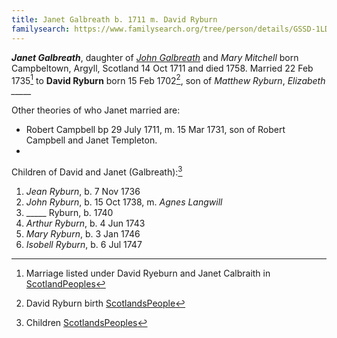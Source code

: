```yaml
---
title: Janet Galbreath b. 1711 m. David Ryburn
familysearch: https://www.familysearch.org/tree/person/details/GSSD-1LD
---
```


***Janet Galbreath***, daughter of *[John Galbreath](galbreath-john-1680.md)* and *Mary Mitchell* born Campbeltown, Argyll, Scotland 14 Oct 1711 and died 1758.  Married 22 Feb 1735[^marriage] to **David Ryburn** born 15 Feb 1702[^david], son of *Matthew Ryburn*, *Elizabeth _____*

Other theories of who Janet married are:
- Robert Campbell bp 29 July 1711, m. 15 Mar 1731, son of Robert Campbell and Janet Templeton.
-


Children of David and Janet (Galbreath):[^children]

1. *Jean Ryburn*, b. 7 Nov 1736
2. *John Ryburn*, b. 15 Oct 1738, m. *Agnes Langwill*
3. _____ Ryburn, b. 1740
4. *Arthur Ryburn*, b. 4 Jun 1743
5. *Mary Ryburn*, b. 3 Jan 1746
6. *Isobell Ryburn*, b. 6 Jul 1747


[^david]: David Ryburn birth [ScotlandsPeople](https://www.scotlandspeople.gov.uk/record-results?search_type=people&event=%28B%20OR%20C%20OR%20S%29&record_type%5B0%5D=opr_births&church_type=Old%20Parish%20Registers&dl_cat=church&dl_rec=church-births-baptisms&surname=ryeburn&surname_so=fuzzy&forename=david&forename_so=starts&from_year=1701&to_year=1702&parent_names_so=exact&parent_name_two_so=exact&record=Church%20of%20Scotland%20%28old%20parish%20registers%29%20Roman%20Catholic%20Church%20Other%20churches)

[^marriage]: Marriage listed under David Ryeburn and Janet Calbraith in [ScotlandPeoples](https://www.scotlandspeople.gov.uk/record-results?search_type=people&event=M&record_type%5B0%5D=opr_marriages&church_type=Old%20Parish%20Registers&dl_cat=church&dl_rec=church-banns-marriages&surname=ryeburn&surname_so=fuzzy&forename=david&forename_so=starts&sex=M&spouse_name=calbraith&spouse_name_so=exact&from_year=1735&to_year=1735&record=Church%20of%20Scotland%20%28old%20parish%20registers%29%20Roman%20Catholic%20Church%20Other%20churches)

[^children]: Children [ScotlandsPeoples](https://www.scotlandspeople.gov.uk/record-results?search_type=people&event=%28B%20OR%20C%20OR%20S%29&record_type%5B0%5D=opr_births&church_type=Old%20Parish%20Registers&dl_cat=church&dl_rec=church-births-baptisms&surname=ryburn&surname_so=fuzzy&forename_so=starts&from_year=1735&to_year=1747&parent_names=ryburn&parent_names_so=exact&parent_name_two=galbreath&parent_name_two_so=exact&record=Church%20of%20Scotland%20%28old%20parish%20registers%29%20Roman%20Catholic%20Church%20Other%20churches&field=parent_names&sort=asc&order=Parents/%20Other%20Details)
